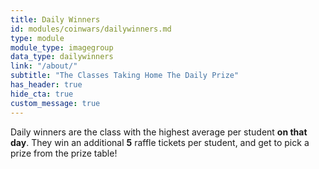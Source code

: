 ```yaml
---
title: Daily Winners
id: modules/coinwars/dailywinners.md
type: module
module_type: imagegroup
data_type: dailywinners
link: "/about/"
subtitle: "The Classes Taking Home The Daily Prize"
has_header: true
hide_cta: true
custom_message: true
---
```

Daily winners are the class with the highest average per student **on that day**. They win an additional **5** raffle tickets per student, and get to pick a prize from the prize table!